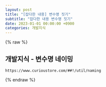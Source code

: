 ```yaml
---
layout: post
title: "[잡다한 내용] 변수명 짓기"
subtitle: "잡다한 내용 변수명 짓기"
date: 2023-01-01 00:00:00 +0900
categories: 개발지식
---
```

{% raw %}
## 개발지식 - 변수명 네이밍  
	https://www.curioustore.com/##!/util/naming  

{% endraw %}
